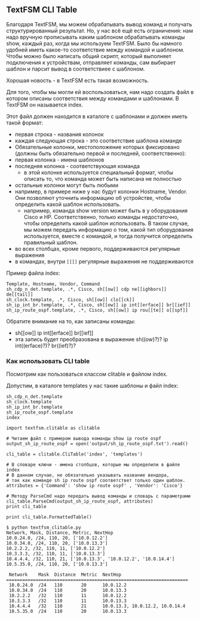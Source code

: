 ## TextFSM CLI Table

Благодаря TextFSM, мы можем обрабатывать вывод команд и получать структурированный результат. Но, у нас всё ещё есть ограничения: нам надо вручную прописывать каким шаблоном обрабатывать команды show, каждый раз, когда мы используем TextFSM. Было бы намного удобней иметь какое-то соответствие между командой и шаблоном. Чтобы можно было написать общий скрипт, который выполняет подключения к устройствам, отправляет команды, сам выбирает шаблон и парсит вывод в соответствиее с шаблоном.

Хорошая новость - в TextFSM есть такая возможность.

Для того, чтобы мы могли ей воспользоваться, нам надо создать файл в котором описаны соответствия между командами и шаблонами. В TextFSM он называется index.

Этот файл должен находится в каталоге с шаблонами и должен иметь такой формат:
* первая строка - названия колонок
* каждая следующая строка - это соответствие шаблона команде
* Обязательные колонки, местоположение которых фиксировано (должны быть обязательно первой и последней, соответственно):
 * первая колонка - имена шаблонов
 * последняя колонка - соответствующая команда
   * в этой колонке используется специальный формат, чтобы описать то, что команда может быть написана не полностью
* остальные колонки могут быть любыми
 * например, в примере ниже у нас будут колонки Hostname, Vendor. Они позволяют уточнить информацию об устройстве, чтобы определить какой шаблон использовать.
   * например, команда show version может быть в у оборудования Cisco и HP. Соответственно, только команды недостаточно, чтобы определить какой шаблон использовать. В таком случае, мы можем передать информацию о том, какой тип оборудования используется, вместе с командой, и тогда получится определить правильный шаблон.
* во всех столбцах, кроме первого, поддерживаются регулярные выражения
 * в командах, внутри ```[[]]``` регулярные выражения не поддерживаются

Пример файла index:
```
Template, Hostname, Vendor, Command
sh_cdp_n_det.template, .*, Cisco, sh[[ow]] cdp ne[[ighbors]] de[[tail]]
sh_clock.template, .*, Cisco, sh[[ow]] clo[[ck]]
sh_ip_int_br.template, .*, Cisco, sh[[ow]] ip int[[erface]] br[[ief]]
sh_ip_route_ospf.template, .*, Cisco, sh[[ow]] ip rou[[te]] o[[spf]]
```

Обратите внимание на то, как записаны команды:
* sh[[ow]] ip int[[erface]] br[[ief]]
 * эта запись будет преобразована в выражение sh((ow)?)? ip int((erface)?)? br((ief)?)?


### Как использовать CLI table

Посмотрим как пользоваться классом clitable и файлом index.

Допустим, в каталоге templates у нас такие шаблоны и файл index:
```
sh_cdp_n_det.template
sh_clock.template
sh_ip_int_br.template
sh_ip_route_ospf.template
index
```


```
import textfsm.clitable as clitable

# Читаем файл с примером вывода команды show ip route ospf
output_sh_ip_route_ospf = open('output/sh_ip_route_ospf.txt').read()

cli_table = clitable.CliTable('index', 'templates')

# В словаре ключи - имена столбцов, которые мы определили в файле index
# В данном случае, не обязательно указывать название вендора,
# так как команде sh ip route ospf соответствет только один шаблон. 
attributes = {'Command': 'show ip route ospf' , 'Vendor': 'Cisco'}

# Методу ParseCmd надо передать вывод команды и словарь с параметрами
cli_table.ParseCmd(output_sh_ip_route_ospf, attributes)
print cli_table

print cli_table.FormattedTable()
```

```
$ python textfsm_clitable.py
Network, Mask, Distance, Metric, NextHop
10.0.24.0, /24, 110, 20, ['10.0.12.2']
10.0.34.0, /24, 110, 20, ['10.0.13.3']
10.2.2.2, /32, 110, 11, ['10.0.12.2']
10.3.3.3, /32, 110, 11, ['10.0.13.3']
10.4.4.4, /32, 110, 21, ['10.0.13.3', '10.0.12.2', '10.0.14.4']
10.5.35.0, /24, 110, 20, ['10.0.13.3']

 Network    Mask  Distance  Metric  NextHop
====================================================================
 10.0.24.0  /24   110       20      10.0.12.2
 10.0.34.0  /24   110       20      10.0.13.3
 10.2.2.2   /32   110       11      10.0.12.2
 10.3.3.3   /32   110       11      10.0.13.3
 10.4.4.4   /32   110       21      10.0.13.3, 10.0.12.2, 10.0.14.4
 10.5.35.0  /24   110       20      10.0.13.3
```
